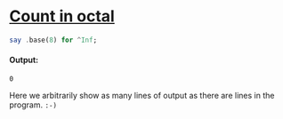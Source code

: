 [1]: https://rosettacode.org/wiki/Count_in_octal

# [Count in octal][1]

```raku
say .base(8) for ^Inf;
```

#### Output:
```
0
```


Here we arbitrarily show as many lines of output as there are lines in the program. `:-)`